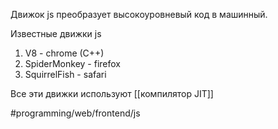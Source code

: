 Движок  js преобразует высокоуровневый код в машинный.

Известные движки js
1. V8 - chrome (C++)
2. SpiderMonkey - firefox
3. SquirrelFish - safari

Все эти движки используют [[компилятор JIT]]


#programming/web/frontend/js
